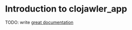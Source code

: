 # Introduction to clojawler_app

TODO: write [great documentation](http://jacobian.org/writing/what-to-write/)
